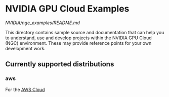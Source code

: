 # NVIDIA GPU Cloud Examples
*NVIDIA/ngc_examples/README.md*

This directory contains sample source and documentation that can help you to understand, use and develop projects within the NVIDIA GPU Cloud (NGC) environment. These may provide reference points for your own development work. 

## Currently supported distributions 

### aws

For the [AWS Cloud][1]


[1]: https://aws.amazon.com/ "Amazon Cloud" 
